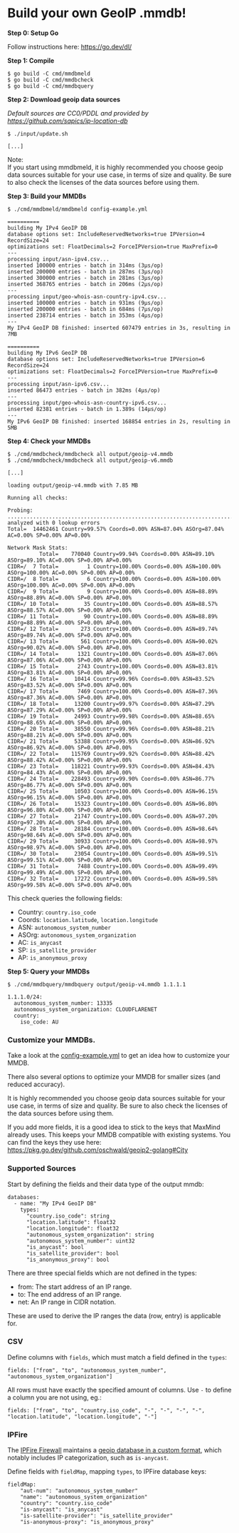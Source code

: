 # Build your own GeoIP .mmdb!

__Step 0: Setup Go__

Follow instructions here: <https://go.dev/dl/>

__Step 1: Compile__

    $ go build -C cmd/mmdbmeld
    $ go build -C cmd/mmdbcheck
    $ go build -C cmd/mmdbquery

__Step 2: Download geoip data sources__

_Default sources are CC0/PDDL and provided by <https://github.com/sapics/ip-location-db>_

    $ ./input/update.sh

    [...]

Note:  
If you start using mmdbmeld, it is highly recommended you choose geoip data sources suitable for your use case, in terms of size and quality.
Be sure to also check the licenses of the data sources before using them.

__Step 3: Build your MMDBs__

    $ ./cmd/mmdbmeld/mmdbmeld config-example.yml

    ==========
    building My IPv4 GeoIP DB
    database options set: IncludeReservedNetworks=true IPVersion=4 RecordSize=24
    optimizations set: FloatDecimals=2 ForceIPVersion=true MaxPrefix=0
    ---
    processing input/asn-ipv4.csv...
    inserted 100000 entries - batch in 314ms (3µs/op)
    inserted 200000 entries - batch in 287ms (3µs/op)
    inserted 300000 entries - batch in 281ms (3µs/op)
    inserted 368765 entries - batch in 206ms (2µs/op)
    ---
    processing input/geo-whois-asn-country-ipv4.csv...
    inserted 100000 entries - batch in 931ms (9µs/op)
    inserted 200000 entries - batch in 684ms (7µs/op)
    inserted 238714 entries - batch in 353ms (4µs/op)
    ---
    My IPv4 GeoIP DB finished: inserted 607479 entries in 3s, resulting in 7MB

    ==========
    building My IPv6 GeoIP DB
    database options set: IncludeReservedNetworks=true IPVersion=6 RecordSize=24
    optimizations set: FloatDecimals=2 ForceIPVersion=true MaxPrefix=0
    ---
    processing input/asn-ipv6.csv...
    inserted 86473 entries - batch in 382ms (4µs/op)
    ---
    processing input/geo-whois-asn-country-ipv6.csv...
    inserted 82381 entries - batch in 1.389s (14µs/op)
    ---
    My IPv6 GeoIP DB finished: inserted 168854 entries in 2s, resulting in 5MB

__Step 4: Check your MMDBs__

    $ ./cmd/mmdbcheck/mmdbcheck all output/geoip-v4.mmdb
    $ ./cmd/mmdbcheck/mmdbcheck all output/geoip-v6.mmdb
    
    [...]

    loading output/geoip-v4.mmdb with 7.85 MB

    Running all checks:

    Probing:
    ..............................................................................................................................................................................................................................................................::
    analyzed with 0 lookup errors
    Total=  14462461 Country=99.57% Coords=0.00% ASN=87.04% ASOrg=87.04% AC=0.00% SP=0.00% AP=0.00%

    Network Mask Stats:
              Total=    770040 Country=99.94% Coords=0.00% ASN=89.10% ASOrg=89.10% AC=0.00% SP=0.00% AP=0.00%
    CIDR=/  7 Total=         1 Country=100.00% Coords=0.00% ASN=100.00% ASOrg=100.00% AC=0.00% SP=0.00% AP=0.00%
    CIDR=/  8 Total=         6 Country=100.00% Coords=0.00% ASN=100.00% ASOrg=100.00% AC=0.00% SP=0.00% AP=0.00%
    CIDR=/  9 Total=         9 Country=100.00% Coords=0.00% ASN=88.89% ASOrg=88.89% AC=0.00% SP=0.00% AP=0.00%
    CIDR=/ 10 Total=        35 Country=100.00% Coords=0.00% ASN=88.57% ASOrg=88.57% AC=0.00% SP=0.00% AP=0.00%
    CIDR=/ 11 Total=        90 Country=100.00% Coords=0.00% ASN=88.89% ASOrg=88.89% AC=0.00% SP=0.00% AP=0.00%
    CIDR=/ 12 Total=       273 Country=100.00% Coords=0.00% ASN=89.74% ASOrg=89.74% AC=0.00% SP=0.00% AP=0.00%
    CIDR=/ 13 Total=       561 Country=100.00% Coords=0.00% ASN=90.02% ASOrg=90.02% AC=0.00% SP=0.00% AP=0.00%
    CIDR=/ 14 Total=      1321 Country=100.00% Coords=0.00% ASN=87.06% ASOrg=87.06% AC=0.00% SP=0.00% AP=0.00%
    CIDR=/ 15 Total=      2743 Country=100.00% Coords=0.00% ASN=83.81% ASOrg=83.81% AC=0.00% SP=0.00% AP=0.00%
    CIDR=/ 16 Total=     10414 Country=99.96% Coords=0.00% ASN=83.52% ASOrg=83.52% AC=0.00% SP=0.00% AP=0.00%
    CIDR=/ 17 Total=      7469 Country=100.00% Coords=0.00% ASN=87.36% ASOrg=87.36% AC=0.00% SP=0.00% AP=0.00%
    CIDR=/ 18 Total=     13200 Country=99.97% Coords=0.00% ASN=87.29% ASOrg=87.29% AC=0.00% SP=0.00% AP=0.00%
    CIDR=/ 19 Total=     24993 Country=99.98% Coords=0.00% ASN=88.65% ASOrg=88.65% AC=0.00% SP=0.00% AP=0.00%
    CIDR=/ 20 Total=     38550 Country=99.96% Coords=0.00% ASN=88.21% ASOrg=88.21% AC=0.00% SP=0.00% AP=0.00%
    CIDR=/ 21 Total=     53388 Country=99.95% Coords=0.00% ASN=86.92% ASOrg=86.92% AC=0.00% SP=0.00% AP=0.00%
    CIDR=/ 22 Total=    115769 Country=99.92% Coords=0.00% ASN=88.42% ASOrg=88.42% AC=0.00% SP=0.00% AP=0.00%
    CIDR=/ 23 Total=    118221 Country=99.93% Coords=0.00% ASN=84.43% ASOrg=84.43% AC=0.00% SP=0.00% AP=0.00%
    CIDR=/ 24 Total=    228493 Country=99.90% Coords=0.00% ASN=86.77% ASOrg=86.77% AC=0.00% SP=0.00% AP=0.00%
    CIDR=/ 25 Total=     10503 Country=100.00% Coords=0.00% ASN=96.15% ASOrg=96.15% AC=0.00% SP=0.00% AP=0.00%
    CIDR=/ 26 Total=     15323 Country=100.00% Coords=0.00% ASN=96.80% ASOrg=96.80% AC=0.00% SP=0.00% AP=0.00%
    CIDR=/ 27 Total=     21747 Country=100.00% Coords=0.00% ASN=97.20% ASOrg=97.20% AC=0.00% SP=0.00% AP=0.00%
    CIDR=/ 28 Total=     28184 Country=100.00% Coords=0.00% ASN=98.64% ASOrg=98.64% AC=0.00% SP=0.00% AP=0.00%
    CIDR=/ 29 Total=     30933 Country=100.00% Coords=0.00% ASN=98.97% ASOrg=98.97% AC=0.00% SP=0.00% AP=0.00%
    CIDR=/ 30 Total=     23054 Country=100.00% Coords=0.00% ASN=99.51% ASOrg=99.51% AC=0.00% SP=0.00% AP=0.00%
    CIDR=/ 31 Total=      7488 Country=100.00% Coords=0.00% ASN=99.49% ASOrg=99.49% AC=0.00% SP=0.00% AP=0.00%
    CIDR=/ 32 Total=     17272 Country=100.00% Coords=0.00% ASN=99.58% ASOrg=99.58% AC=0.00% SP=0.00% AP=0.00%

This check queries the following fields:

- Country: `country.iso_code`
- Coords: `location.latitude`, `location.longitude`
- ASN: `autonomous_system_number`
- ASOrg: `autonomous_system_organization`
- AC: `is_anycast`
- SP: `is_satellite_provider`
- AP: `is_anonymous_proxy`

__Step 5: Query your MMDBs__

    $ ./cmd/mmdbquery/mmdbquery output/geoip-v4.mmdb 1.1.1.1

    1.1.1.0/24:
      autonomous_system_number: 13335
      autonomous_system_organization: CLOUDFLARENET
      country:
        iso_code: AU

### Customize your MMDBs.

Take a look at the [config-example.yml](https://github.com/safing/mmdbmeld/blob/master/config-example.yml) to get an idea how to customize your MMDB.

There also several options to optimize your MMDB for smaller sizes (and reduced accuracy).

It is highly recommended you choose geoip data sources suitable for your use case, in terms of size and quality.
Be sure to also check the licenses of the data sources before using them.

If you add more fields, it is a good idea to stick to the keys that MaxMind already uses. This keeps your MMDB compatible with existing systems.
You can find the keys they use here: https://pkg.go.dev/github.com/oschwald/geoip2-golang#City

### Supported Sources


Start by defining the fields and their data type of the output mmdb:

    databases:
      - name: "My IPv4 GeoIP DB"
        types:
          "country.iso_code": string
          "location.latitude": float32
          "location.longitude": float32
          "autonomous_system_organization": string
          "autonomous_system_number": uint32
          "is_anycast": bool
          "is_satellite_provider": bool
          "is_anonymous_proxy": bool

There are three special fields which are not defined in the types:

- from: The start address of an IP range.
- to: The end address of an IP range.
- net: An IP range in CIDR notation.

These are used to derive the IP ranges the data (row, entry) is applicable for.

### CSV

Define columns with `fields`, which must match a field defined in the `types`:

    fields: ["from", "to", "autonomous_system_number", "autonomous_system_organization"]

All rows must have exactly the specified amount of columns. Use `-` to define a column you are not using, eg.:

    fields: ["from", "to", "country.iso_code", "-", "-", "-", "-", "location.latitude", "location.longitude", "-"]

### IPFire

The [IPFire Firewall](https://www.ipfire.org/) maintains a [geoip database in a custom format](https://git.ipfire.org/?p=location/location-database.git;a=summary), which notably includes IP categorization, such as `is-anycast`.

Define fields with `fieldMap`, mapping `types`, to IPFire database keys:

    fieldMap:
        "aut-num": "autonomous_system_number"
        "name": "autonomous_system_organization"
        "country": "country.iso_code"
        "is-anycast": "is_anycast"
        "is-satellite-provider": "is_satellite_provider"
        "is-anonymous-proxy": "is_anonymous_proxy"
